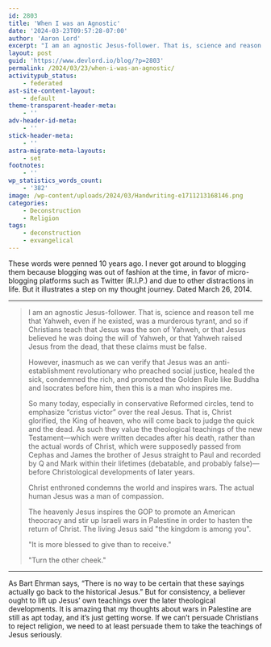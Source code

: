 ```yaml
---
id: 2803
title: 'When I was an Agnostic'
date: '2024-03-23T09:57:28-07:00'
author: 'Aaron Lord'
excerpt: "I am an agnostic Jesus-follower. That is, science and reason tell me that Yahweh, even if he existed, was a murderous tyrant, and so if Christians teach that Jesus was the son of Yahweh, or that Jesus believed he was doing the will of Yahweh,\_ or that Yahweh raised Jesus from the dead,\_that these claims must be false."
layout: post
guid: 'https://www.devlord.io/blog/?p=2803'
permalink: /2024/03/23/when-i-was-an-agnostic/
activitypub_status:
    - federated
ast-site-content-layout:
    - default
theme-transparent-header-meta:
    - ''
adv-header-id-meta:
    - ''
stick-header-meta:
    - ''
astra-migrate-meta-layouts:
    - set
footnotes:
    - ''
wp_statistics_words_count:
    - '382'
image: /wp-content/uploads/2024/03/Handwriting-e1711213168146.png
categories:
    - Deconstruction
    - Religion
tags:
    - deconstruction
    - exvangelical
---
```


<!-- wp:paragraph -->
<p>These words were penned 10 years ago. I never got around to blogging them because blogging was out of fashion at the time, in favor of micro-blogging platforms such as Twitter (R.I.P.) and due to other distractions in life. But it illustrates a step on my thought journey. Dated March 26, 2014.</p>
<!-- /wp:paragraph -->

<!-- wp:separator -->
<hr class="wp-block-separator has-alpha-channel-opacity"/>
<!-- /wp:separator -->

<!-- wp:quote -->
<blockquote class="wp-block-quote"><!-- wp:paragraph -->
<p>I am an agnostic Jesus-follower. That is, science and reason tell me that Yahweh, even if he existed, was a murderous tyrant, and so if Christians teach that Jesus was the son of Yahweh, or that Jesus believed he was doing the will of Yahweh,  or that Yahweh raised Jesus from the dead, that these claims must be false.</p>
<!-- /wp:paragraph -->

<!-- wp:paragraph -->
<p>However, inasmuch as we can verify that Jesus was an anti-establishment revolutionary who preached social justice, healed the sick, condemned the rich, and promoted the Golden Rule like Buddha and Isocrates before him, then this is a man who inspires me.</p>
<!-- /wp:paragraph -->

<!-- wp:paragraph -->
<p>So many today,  especially in conservative Reformed circles, tend to emphasize “cristus victor” over the real Jesus. That is, Christ glorified, the King of heaven, who will come back to judge the quick and the dead. As such they value the theological teachings of the new Testament—which were written decades after his death, rather than  the actual words of Christ, which were supposedly passed from Cephas and James the brother of Jesus straight to Paul and recorded by Q and Mark within their lifetimes (debatable, and probably false)—before Christological developments of later years.</p>
<!-- /wp:paragraph -->

<!-- wp:paragraph -->
<p>Christ enthroned condemns the world and inspires wars. The actual human Jesus was a man of compassion.</p>
<!-- /wp:paragraph -->

<!-- wp:paragraph -->
<p>The heavenly Jesus inspires the GOP to promote an American theocracy and stir up Israeli wars in Palestine in order to hasten the return of Christ. The living Jesus said "the kingdom is among you".</p>
<!-- /wp:paragraph -->

<!-- wp:paragraph -->
<p>"It is more blessed to give than to receive."</p>
<!-- /wp:paragraph -->

<!-- wp:paragraph -->
<p>"Turn the other cheek."</p>
<!-- /wp:paragraph --></blockquote>
<!-- /wp:quote -->

<!-- wp:separator -->
<hr class="wp-block-separator has-alpha-channel-opacity"/>
<!-- /wp:separator -->

<!-- wp:paragraph -->
<p>As Bart Ehrman says, “There is no way to be certain that these sayings actually go back to the historical Jesus.” But for consistency, a believer ought to lift up Jesus’ own teachings over the later theological developments. It is amazing that my thoughts about wars in Palestine are still as apt today, and it’s just getting worse. If we can’t persuade Christians to reject religion, we need to at least persuade them to take the teachings of Jesus seriously.</p>
<!-- /wp:paragraph -->
